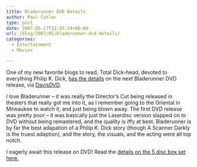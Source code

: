 ```yaml
---
title: Bladerunner DVD Details
author: Paul Cutler
type: post
date: 2007-05-17T12:35:24+00:00
url: /blog/2007/05/bladerunner-dvd-details/
categories:
  - Entertainment
  - Movies

---
```

One of my new favorite blogs to read, Total Dick-head, devoted to everything Philip K. Dick, [has the details][1] on the next Bladerunner DVD release, via [DavisDVD][2].

I love Bladerunner &#8211; it was really the Director&#8217;s Cut being released in theaters that really got me into it, as I remember going to the Oriental in Milwaukee to watch it, and just being blown away. The first DVD release was pretty poor &#8211; it was basically just the Laserdisc version slapped on to DVD without being remastered, and the quality is iffy at best. Bladerunner is by far the best adapation of a Philip K. Dick story (though A Scanner Darkly is the truest adaption), and the story, the visuals, and the acting were all top notch.

I eagerly await this release on DVD! Read the [details on the 5 disc box set here.][1]

 [1]: http://totaldickhead.blogspot.com/2007/05/blade-runner-ultimate-collection.html
 [2]: http://www.davisdvd.com/news/spy.html
